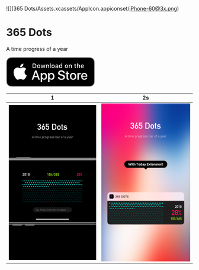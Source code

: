 ![](365 Dots/Assets.xcassets/AppIcon.appiconset/iPhone-60@3x.png)
# 365 Dots
A time progress of a year


[![](Download_on_the_App_Store_Badge_US-UK_RGB_blk_092917.svg)](http://itunes.apple.com/us/app/id1370611373?mt=8)





| 1 | 2s |
|---|---|
|![](Screenshots/1.png)|![](Screenshots/2.png)|
